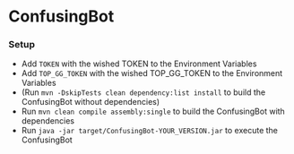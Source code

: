 # ConfusingBot

### Setup
- Add `TOKEN` with the wished TOKEN to the Environment Variables
- Add `TOP_GG_TOKEN` with the wished TOP_GG_TOKEN to the Environment Variables
- (Run `mvn -DskipTests clean dependency:list install` to build the ConfusingBot without dependencies)
- Run `mvn clean compile assembly:single` to build the ConfusingBot with dependencies
- Run `java -jar target/ConfusingBot-YOUR_VERSION.jar` to execute the ConfusingBot